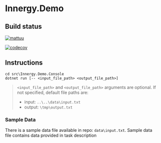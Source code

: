 # Innergy.Demo

## Build status

[![mattuu](https://circleci.com/gh/mattuu/Innergy.Demo.svg?style=svg)](https://app.circleci.com/pipelines/github/mattuu/Innergy.Demo)

[![codecov](https://codecov.io/gh/mattuu/Innergy.Demo/branch/master/graph/badge.svg)](https://codecov.io/gh/mattuu/Innergy.Demo)

## Instructions

```
cd src\Innergy.Demo.Console
dotnet run [-- <input_file_path> <output_file_path>]
```

> `<input_file_path>` and `<output_file_path>` arguments are optional. If not specified, default file paths are:
> * input: `..\..\data\input.txt`
> * output: `\tmp\output.txt`

### Sample Data

There is a sample data file available in repo: `data\input.txt`. Sample data file contains data provided in task description
